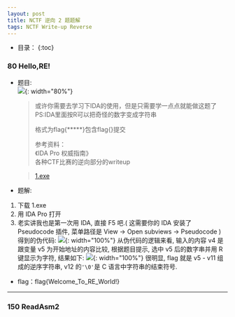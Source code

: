 ```yaml
---
layout: post
title: NCTF 逆向 2 题题解
tags: NCTF Write-up Reverse
---
```


* 目录：
{:toc}

### 80 Hello,RE! 
* 题目:  
![](http://r.photo.store.qq.com/psb?/V11aPCg53lyBwf/6CHnnS2dNAzvHuf8a96kk2J9QBQfzdbMUUXzIp6BzJU!/r/dOUAAAAAAAAA){: width="80%"}

	> 或许你需要去学习下IDA的使用，但是只需要学一点点就能做这题了 
	> PS:IDA里面按R可以把奇怪的数字变成字符串 
	> 
	> 格式为flag{*****}包含flag{}提交 
	> 
	> 参考资料：  
	> 《IDA Pro 权威指南》  
	> 各种CTF比赛的逆向部分的writeup   

	> [1.exe](http://ctf.nuptzj.cn/static/uploads/0b562710385edcf655dfa0ae65c69592/1.exe)

* 题解: 
1. 下载 1.exe
2. 用 IDA Pro 打开
3. 老实讲我也是第一次用 IDA, 直接 F5 吧.( 这需要你的 IDA 安装了 Pseudocode 插件, 菜单路径是 View -> Open subviews -> Pseudocode )  
得到的伪代码: 
![](http://r.photo.store.qq.com/psb?/V11aPCg53lyBwf/hSdFnCnHePH7KEIhGmhd20GdN84a55BrVdSLs7nP8Tg!/r/dG8BAAAAAAAA){: width="100%"}
从伪代码的逻辑来看, 输入的内容 v4 是跟变量 v5 为开始地址的内容比较, 根据题目提示, 选中 v5 后的数字串并用 R 键显示为字符, 结果如下: 
![](http://r.photo.store.qq.com/psb?/V11aPCg53lyBwf/YxiPhDHhLr9rT3zS.*636Ke8nXcFHHN52Cv1Ios5p3s!/r/dI8AAAAAAAAA){: width="100%"} 
很明显, flag 就是 v5 - v11 组成的逆序字符串, v12 的`'\0'`是 C 语言中字符串的结束符号. 

* flag：flag{Welcome_To_RE_World!}
<hr>

### 150 ReadAsm2